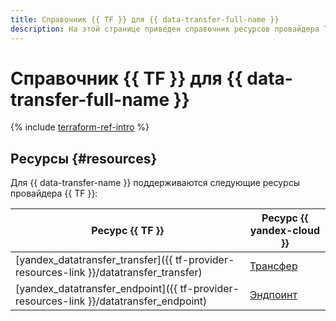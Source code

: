 ```yaml
---
title: Справочник {{ TF }} для {{ data-transfer-full-name }}
description: На этой странице приведен справочник ресурсов провайдера Terraform, которые поддерживаются для сервиса {{ data-transfer-name }}.
---
```


# Справочник {{ TF }} для {{ data-transfer-full-name }}

{% include [terraform-ref-intro](../_includes/terraform-ref-intro.md) %}

## Ресурсы {#resources}

Для {{ data-transfer-name }} поддерживаются следующие ресурсы провайдера {{ TF }}:

| **Ресурс {{ TF }}** | **Ресурс {{ yandex-cloud }}** |
| --- | --- |
| [yandex_datatransfer_transfer]({{ tf-provider-resources-link }}/datatransfer_transfer) | [Трансфер](concepts/index.md#transfer) |
| [yandex_datatransfer_endpoint]({{ tf-provider-resources-link }}/datatransfer_endpoint) | [Эндпоинт](concepts/index.md#endpoint) |

